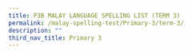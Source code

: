 ```yaml
---
title: P3B MALAY LANGUAGE SPELLING LIST (TERM 3)
permalink: /malay-spelling-test/Primary-3/term-3/
description: ""
third_nav_title: Primary 3
---
```

